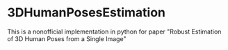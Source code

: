 # 3DHumanPosesEstimation
This is a nonofficial implementation in python for paper "Robust Estimation of 3D Human Poses from a Single Image" 
